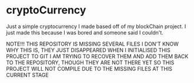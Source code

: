 # cryptoCurrency
Just a simple cryptocurrency I made based off of my blockChain project. I just made this because I was bored and someone said I couldn't.

NOTE!!!
THIS REPOSITORY IS MISSING SEVERAL FILES
I DON'T KNOW WHY THIS IS, THEY JUST DISAPPEARED WHEN I INITIALISED THIS PROJECT TO GIT
I AM TRYING TO RECOVER THEM AND ADD THEM BACK TO THE REPOSITORY, THOUGH THEY ARE NOT THERE YET
SO THIS PROJECT WILL NOT COMPILE DUE TO THE MISSING FILES AT THIS CURRENT STAGE
